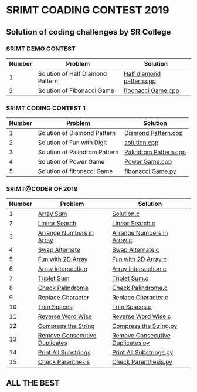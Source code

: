 # SRIMT COADING CONTEST 2019
## Solution of coding challenges by SR College


### SRIMT DEMO CONTEST
Number | Problem | Solution
--- | --- | ---
1 | Solution of Half Diamond Pattern | [Half diamond pattern.cpp](https://github.com/Omrudra/srimt-coding-contest/blob/master/SRIMT%20DEMO%20CONTEST/Half%20diamond%20pattern.cpp)
2 | Solution of Fibonacci Game |[fibonacci Game.cpp](https://github.com/Omrudra/srimt-coding-contest/blob/master/SRIMT%20DEMO%20CONTEST/fibonacci%20Game.cpp)
### SRIMT CODING CONTEST 1
Number | Problem | Solution
--- | --- | ---
1 | Solution of Diamond Pattern | [Diamond Pattern.cpp](https://github.com/Omrudra/srimt-coding-contest/blob/master/SRIMT%20CODING%20CONTEST-1/Diamond%20Pattern.cpp)
2 | Solution of Fun with Digit | [solution.cpp](https://github.com/Omrudra/srimt-coding-contest/blob/master/SRIMT%20CODING%20CONTEST-1/Fun%20with%20Digit%20%7C%20Amazon%2CAdove%2CFlipkart%2Cwipro.cpp)
3 | Solution of Palindrom Pattern |[Palindrom Pattern.cpp](https://github.com/Omrudra/srimt-coding-contest/blob/master/SRIMT%20CODING%20CONTEST-1/Palindrom%20Pattern.cpp)
4 | Solution of Power Game | [Power Game.cpp](https://github.com/Omrudra/srimt-coding-contest/blob/master/SRIMT%20CODING%20CONTEST-1/Power%20Game.cpp)
5 | Solution of fibonacci Game | [fibonacci Game.py](https://github.com/Omrudra/srimt-coding-contest/blob/master/SRIMT%20CODING%20CONTEST-1/fibonacci%20Game.py)

### SRIMT@CODER OF 2019
Number | Problem | Solution
--- | --- | ---
1| [Array Sum](https://www.hackerrank.com/contests/srimtcoder2019/challenges/1-array-sum) | [Solution.c](https://github.com/Omrudra/srimt-coding-contest/tree/master/SRIMT@CODER%20OF%202019)
2 | [Linear Search](https://www.hackerrank.com/contests/srimtcoder2019/challenges/2-linear-search/problem) | [Linear Search.c](https://github.com/Omrudra/srimt-coding-contest/blob/master/SRIMT%40CODER%20OF%202019/Linear%20Search.c)
3 | [Arrange Numbers in Array](https://www.hackerrank.com/contests/srimtcoder2019/challenges/3-arrange-numbers-in-array/problem) | [Arrange Numbers in Array.c](https://github.com/Omrudra/srimt-coding-contest/blob/master/SRIMT%40CODER%20OF%202019/Arrange%20Numbers%20in%20Array.c)
4 | [Swap Alternate](https://www.hackerrank.com/contests/srimtcoder2019/challenges/4-swap-alternate) | [Swap Alternate.c](https://github.com/Omrudra/srimt-coding-contest/blob/master/SRIMT%40CODER%20OF%202019/Swap%20Alternate.c)
5 | [Fun with 2D Array](https://www.hackerrank.com/contests/srimtcoder2019/challenges/fun-with-2d-array-a-wiprotcsibm) | [Fun with 2D Array.c](https://github.com/Omrudra/srimt-coding-contest/blob/master/SRIMT%40CODER%20OF%202019/Fun%20with%202D%20Array.c)
6 | [Array intersection](https://www.hackerrank.com/contests/srimtcoder2019/challenges/7-array-intersection) | [Array intersection.c](https://github.com/Omrudra/srimt-coding-contest/blob/master/SRIMT%40CODER%20OF%202019/Array%20intersection.c)
7 | [Triplet Sum](https://www.hackerrank.com/contests/srimtcoder2019/challenges/9-triplet-sum) | [Triplet Sum.c](https://github.com/Omrudra/srimt-coding-contest/blob/master/SRIMT%40CODER%20OF%202019/Triplet%20Sum.c)
8 | [Check Palindrome](https://www.hackerrank.com/contests/srimtcoder2019/challenges/1-check-palindrome) | [Check Palindrome.c](https://github.com/Omrudra/srimt-coding-contest/blob/master/SRIMT%40CODER%20OF%202019/Check%20Palindrome.c)
9 | [Replace Character](https://www.hackerrank.com/contests/srimtcoder2019/challenges/2-replace-character) | [Replace Character.c](https://github.com/Omrudra/srimt-coding-contest/blob/master/SRIMT%40CODER%20OF%202019/Replace%20Character.c)
10 | [Trim Spaces]() | [Trim Spaces.c](https://github.com/Omrudra/srimt-coding-contest/blob/master/SRIMT%40CODER%20OF%202019/Trim%20Spaces.c)
11 | [Reverse Word Wise](https://www.hackerrank.com/contests/srimtcoder2019/challenges/4-reverse-word-wise) | [Reverse Word Wise.c](https://github.com/Omrudra/srimt-coding-contest/blob/master/SRIMT%40CODER%20OF%202019/Reverse%20Word%20Wise.c)
12 | [Compress the String](https://www.hackerrank.com/contests/srimtcoder2019/challenges/7-compress-the-string/problem) | [Compress the String.py](https://github.com/Omrudra/srimt-coding-contest/blob/master/SRIMT%40CODER%20OF%202019/Compress%20the%20String.py)
13 | [Remove Consecutive Duplicates](https://www.hackerrank.com/contests/srimtcoder2019/challenges/6-remove-consecutive-duplicates) | [Remove Consecutive Duplicates.py](https://github.com/Omrudra/srimt-coding-contest/blob/master/SRIMT%40CODER%20OF%202019/Remove%20Consecutive%20Duplicates.py)
14 | [Print All Substrings](https://www.hackerrank.com/contests/srimtcoder2019/challenges/5-print-all-substrings) | [Print All Substrings.py](https://github.com/Omrudra/srimt-coding-contest/blob/master/SRIMT%40CODER%20OF%202019/Print%20All%20Substrings.py)
15 | [Check Parenthesis](https://www.hackerrank.com/contests/srimtcoder2019/challenges/check-parenthesis-acompany-tag-amazonflipkartadovewiprohikeoracle) | [Check Parenthesis.py](https://github.com/Omrudra/srimt-coding-contest/blob/master/SRIMT%40CODER%20OF%202019/Check%20Parenthesis.py)


##   ****************************************************ALL THE BEST****************************************************
